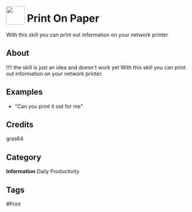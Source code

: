 # <img src="https://raw.githack.com/FortAwesome/Font-Awesome/master/svgs/solid/print.svg" card_color="#222222" width="50" height="50" style="vertical-align:bottom"/> Print On Paper
With this skill you can print out information on your network printer

## About
!!!! the skill is just an idea and doesn't work yet
With this skill you can print out information on your network printer.

## Examples
* "Can you print it out for me"

## Credits
gras64

## Category
**Information**
Daily
Productivity

## Tags
#Print

